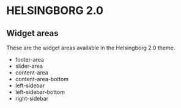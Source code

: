 # HELSINGBORG 2.0

## Widget areas

These are the widget areas available in the Helsingborg 2.0 theme.

* footer-area
* slider-area
* content-area
* content-area-bottom
* left-sidebar
* left-sidebar-bottom
* right-sidebar